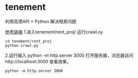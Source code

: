# tenement
利用高德API + Python 解决租房问题

[参考链接](https://www.shiyanlou.com/courses/599)
1.进入tenement/rent_proj/ 运行crawl.oy
```
cd tenement/rent_proj
python crawl.py
```
2.运行输入 python -m http.server 3000 打开服务器，浏览器访问 http://localhost:3000 查看效果。
```
python -m http.server 3000
```
